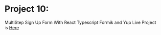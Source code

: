 # Project 10:
MultiStep Sign Up Form With React Typescript Formik and Yup
Live Project is [Here](https://project-10-d4c5cruxx-mubasshar009.vercel.app/) 
